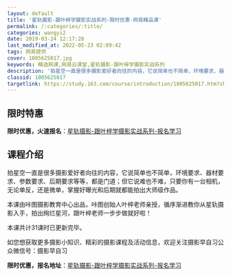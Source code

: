 ```yaml
---
layout: default
title: '星轨摄影-跟叶梓学摄影实战系列-限时优惠-网易精品课'
permalink: /:categories/:title/
categories: wangyi2
date: 2019-03-24 12:17:28
last_modified_at: 2022-05-23 02:09:42
tags: 网易提供
cover: 1005625017.jpg
keywords: 精选网课,网易云课堂,星轨摄影-跟叶梓学摄影实战系列
description: '拍星空一直是很多摄影爱好者向往的内容，它说简单也不简单，环境要求、器材要求、参数要求、后期要求等等，都是门道；但它说难也'
classid: 1005625017
targetlink: https://study.163.com/course/introduction/1005625017.htm?share=1&shareId=1025206652&utm_campaign=share&utm_medium=iphoneShare&utm_source=&utm_u=1025206652
---
```


## 限时特惠

**限时优惠，火速报名**：[星轨摄影-跟叶梓学摄影实战系列-报名学习](https://study.163.com/course/introduction/1005625017.htm?share=1&shareId=1025206652&utm_campaign=share&utm_medium=iphoneShare&utm_source=&utm_u=1025206652)

## 课程介绍

拍星空一直是很多摄影爱好者向往的内容，它说简单也不简单，环境要求、器材要求、参数要求、后期要求等等，都是门道；但它说难也不难，只要你有一台相机，无论单反，还是微单，掌握好曝光和后期就都能拍出大师级作品。



本课由咔图摄影教育中心出品，咔图创始人叶梓老师亲授，循序渐进教你从星轨摄影入手，拍出绚烂星河，跟叶梓老师一步步做就好啦！



本课共计31课时已更新完毕。



如您想获取更多摄影小知识、精彩的摄影课程及活动信息，欢迎关注摄影早自习公众微信号：摄影早自习

**限时优惠，报名地址**：[星轨摄影-跟叶梓学摄影实战系列-报名学习](https://study.163.com/course/introduction/1005625017.htm?share=1&shareId=1025206652&utm_campaign=share&utm_medium=iphoneShare&utm_source=&utm_u=1025206652)

